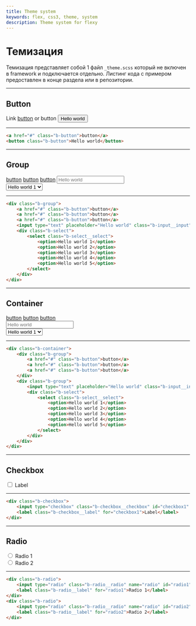 ```yaml
---
title: Theme system
keywords: flex, css3, theme, system
description: Theme system for flexy
---
```


# Темизация

Темизация представляет собой 1 файл `_theme.scss` который не включен в framework и подключается отдельно.
Листинг кода с примером предоставлен в конце раздела или в репозитории.

---

## Button

Link <a href="#" class="b-button">button</a> or button <button class="b-button">Hello world</button>

---

```html
<a href="#" class="b-button">button</a>
<button class="b-button">Hello world</button>
```

---

## Group

<div class="b-group">
    <a href="#" class="b-button">button</a>
    <a href="#" class="b-button">button</a>
    <a href="#" class="b-button">button</a>
    <input type="text" placeholder="Hello world" class="b-input__input" />
    <div class="b-select">
        <select class="b-select__select">
            <option>Hello world 1</option>
            <option>Hello world 2</option>
            <option>Hello world 3</option>
            <option>Hello world 4</option>
            <option>Hello world 5</option>
        </select>
    </div>
</div>

---

```html
<div class="b-group">
    <a href="#" class="b-button">button</a>
    <a href="#" class="b-button">button</a>
    <a href="#" class="b-button">button</a>
    <input type="text" placeholder="Hello world" class="b-input__input" />
    <div class="b-select">
        <select class="b-select__select">
            <option>Hello world 1</option>
            <option>Hello world 2</option>
            <option>Hello world 3</option>
            <option>Hello world 4</option>
            <option>Hello world 5</option>
        </select>
    </div>
</div>
```

---

## Container

<div class="b-container">
    <div class="b-group">
        <a href="#" class="b-button">button</a>
        <a href="#" class="b-button">button</a>
        <a href="#" class="b-button">button</a>
    </div>
    <div class="b-group">
        <input type="text" placeholder="Hello world" class="b-input__input" />
        <div class="b-select">
            <select class="b-select__select">
                <option>Hello world 1</option>
                <option>Hello world 2</option>
                <option>Hello world 3</option>
                <option>Hello world 4</option>
                <option>Hello world 5</option>
            </select>
        </div>
    </div>
</div>

---

```html
<div class="b-container">
    <div class="b-group">
        <a href="#" class="b-button">button</a>
        <a href="#" class="b-button">button</a>
        <a href="#" class="b-button">button</a>
    </div>
    <div class="b-group">
        <input type="text" placeholder="Hello world" class="b-input__input" />
        <div class="b-select">
            <select class="b-select__select">
                <option>Hello world 1</option>
                <option>Hello world 2</option>
                <option>Hello world 3</option>
                <option>Hello world 4</option>
                <option>Hello world 5</option>
            </select>
        </div>
    </div>
</div>
```

---

## Checkbox

<div class="b-checkbox">
    <input type="checkbox" class="b-checkbox__checkbox" id="checkbox1" />
    <label class="b-checkbox__label" for="checkbox1">Label</label>
</div>

---

```html
<div class="b-checkbox">
    <input type="checkbox" class="b-checkbox__checkbox" id="checkbox1" />
    <label class="b-checkbox__label" for="checkbox1">Label</label>
</div>
```

---

## Radio

<div class="b-radio">
    <input type="radio" class="b-radio__radio" name="radio" id="radio1" />
    <label class="b-radio__label" for="radio1">Radio 1</label>
</div>
<div class="b-radio">
    <input type="radio" class="b-radio__radio" name="radio" id="radio2" />
    <label class="b-radio__label" for="radio2">Radio 2</label>
</div>

---

```html
<div class="b-radio">
    <input type="radio" class="b-radio__radio" name="radio" id="radio1" />
    <label class="b-radio__label" for="radio1">Radio 1</label>
</div>
<div class="b-radio">
    <input type="radio" class="b-radio__radio" name="radio" id="radio2" />
    <label class="b-radio__label" for="radio2">Radio 2</label>
</div>
```